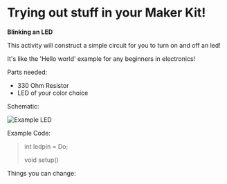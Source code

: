 Trying out stuff in your Maker Kit!
=======

**Blinking an LED**

This activity will construct a simple circuit for you to turn on and off an led! 

It's like the 'Hello world' example for any beginners in electronics!

Parts needed:
 - 330 Ohm Resistor
 - LED of your color choice

Schematic:

![Example LED](https://github.com/kennethlimcp/docs/blob/master/docs/example-images/ex-led.png?raw=true)

Example Code:

  > int ledpin = Do;
  > 
  > void setup()


Things you can change:



